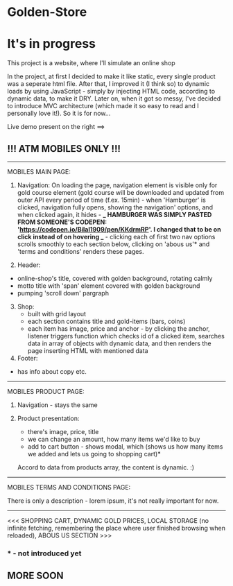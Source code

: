 ﻿# Golden-Store

<h1>It's in progress</h1>

This project is a website, where I'll simulate an online shop

In the project, at first I decided to make it like static, every single product was a seperate html file. After that, I improved it (I think so) to dynamic loads by using JavaScript - simply by injecting HTML code, according to dynamic data, to make it DRY. Later on, when it got so messy, I've decided to introduce MVC architecture (which made it so easy to read and I personally love it!). So it is for now...



Live demo present on the right ==>

## <h2>!!! ATM MOBILES ONLY !!!</h2>

---

MOBILES MAIN PAGE:

1. Navigation:
   On loading the page, navigation element is visible only for gold course element (gold course will be downloaded and updated from outer API every period of time (f.ex. 15min) - when 'Hamburger' is clicked, navigation fully opens, showing the navigation' options, and when clicked again, it hides - **_ HAMBURGER WAS SIMPLY PASTED FROM SOMEONE'S CODEPEN: 'https://codepen.io/Bilal1909/pen/KKdrmRP'. I changed that to be on click instead of on hovering _** - clicking each of first two nav options scrolls smoothly to each section below, clicking on 'abous us'* and 'terms and conditions' renders these pages.
   
2. Header:
- online-shop's title, covered with golden background, rotating calmly
- motto title with 'span' element covered with golden background
- pumping 'scroll down' pargraph

3. Shop:
   - built with grid layout
   - each section contains title and gold-items (bars, coins)
   - each item has image, price and anchor - by clicking the anchor, listener triggers function which checks id of a clicked item, searches data in array of objects with dynamic data, and then renders the page inserting HTML with mentioned data
4. Footer:
- has info about copy etc.

---

MOBILES PRODUCT PAGE:

1. Navigation - stays the same

2. Product presentation:
   - there's image, price, title
   - we can change an amount, how many items we'd like to buy
   - add to cart button - shows modal, which (shows us how many items we added and lets us going to shopping cart)*  

   Accord to data from products array, the content is dynamic. :)
   
---

MOBILES TERMS AND CONDITIONS PAGE:

There is only a description - lorem ipsum, it's not really important for now.
   
---

<<< SHOPPING CART, DYNAMIC GOLD PRICES, LOCAL STORAGE (no infinite fetching, remembering the place where user finished browsing when reloaded), ABOUS US SECTION >>>  

  <h3> * - not introduced yet <h3>
   
<h2> MORE SOON <h2>
